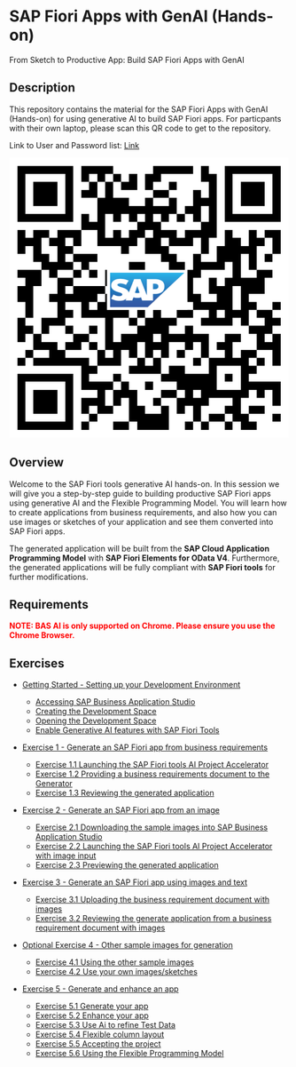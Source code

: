 # SAP Fiori Apps with GenAI (Hands-on)
From Sketch to Productive App: Build SAP Fiori Apps with GenAI 

## Description

This repository contains the material for the SAP Fiori Apps with GenAI (Hands-on) for using generative AI to build SAP Fiori apps.
For particpants with their own laptop, please scan this QR code to get to the repository.

Link to User and Password list: [Link](wiki/User-&-PW)

![image](Hands-on.png)

## Overview

Welcome to the SAP Fiori tools generative AI hands-on.  In this session we will give you a step-by-step guide to building productive SAP Fiori apps using generative AI and the Flexible Programming Model.  You will learn how to create applications from business requirements, and also how you can use images or sketches of your application and see them converted into SAP Fiori apps.

The generated application will be built from the **SAP Cloud Application Programming Model** with **SAP Fiori Elements for OData V4**.  Furthermore, the generated applications will be fully compliant with **SAP Fiori tools** for further modifications.

## Requirements

<span style="color:red">**NOTE:  BAS AI is only supported on Chrome.  Please ensure you use the Chrome Browser.** </span>

## Exercises

- [Getting Started - Setting up your Development Environment](exercises/ex0#getting-started---setting-up-your-development-environment)
  - [Accessing SAP Business Application Studio](exercises/ex0#accessing-sap-business-application-studio)
  - [Creating the Development Space](exercises/ex0#creating-the-development-space)
  - [Opening the Development Space](exercises/ex0#opening-the-development-space)
  - [Enable Generative AI features with SAP Fiori Tools](exercises/ex0#enable-generative-ai-features-with-sap-fiori-tools)

- [Exercise 1 - Generate an SAP Fiori app from business requirements](exercises/ex1#exercise-1---generate-an-sap-fiori-elements-application-from-business-requirements)
  - [Exercise 1.1 Launching the SAP Fiori tools AI Project Accelerator](exercises/ex1#exercise-11-launching-the-sap-fiori-tools-ai-project-accelerator)
  - [Exercise 1.2 Providing a business requirements document to the Generator](exercises/ex1#exercise-12-providing-a-business-requirements-document-to-the-generator)
  - [Exercise 1.3 Reviewing the generated application](exercises/ex1#exercise-13-reviewing-the-generated-application)

- [Exercise 2 - Generate an SAP Fiori app from an image](exercises/ex2#exercise-2---generate-an-sap-fiori-elements-application-from-an-image)
  - [Exercise 2.1 Downloading the sample images into SAP Business Application Studio](exercises/ex2#exercise-21-downloading-the-sample-images-into-sap-business-application-studio)
  - [Exercise 2.2 Launching the SAP Fiori tools AI Project Accelerator with image input](exercises/ex2#exercise-22-launching-the-sap-fiori-tools-ai-project-accelerator-with-image-input)
  - [Exercise 2.3 Previewing the generated application](exercises/ex2#exercise-23-previewing-the-generated-application)

- [Exercise 3 - Generate an SAP Fiori app using images and text](exercises/ex3#exercise-3---generate-an-sap-fiori-elements-application-using-images-and-text)
  - [Exercise 3.1 Uploading the business requirement document with images](exercises/ex3#exercise-31-uploading-the-business-requirement-document-with-images)
  - [Exercise 3.2 Reviewing the generate application from a business requirement document with images](exercises/ex3#exercise-32-reviewing-the-generate-application-from-a-business-requirement-document-with-images)

- [Optional Exercise 4 - Other sample images for generation](exercises/ex4#exercise-4---other-sample-images-for-generation)
  - [Exercise 4.1 Using the other sample images](exercises/ex4#exercise-41-using-the-other-sample-images)
  - [Exercise 4.2 Use your own images/sketches](exercises/ex4#exercise-42-use-your-own-imagessketches)

- [Exercise 5 - Generate and enhance an app](exercises/ex5#exercise-5---generate-and-enhance-an-app)
  - [Exercise 5.1 Generate your app](exercises/ex5#exercise-51-generate-your-app)
  - [Exercise 5.2 Enhance your app](exercises/ex5#exercise-52-enhance-your-app)
  - [Exercise 5.3 Use Ai to refine Test Data](exercises/ex5#exercise-53-use-ai-to-refine-test-data)
  - [Exercise 5.4 Flexible column layout](exercises/ex5#exercise-54-flexible-column-layout)
  - [Exercise 5.5 Accepting the project](exercises/ex5#exercise-55-accepting-the-project)
  - [Exercise 5.6 Using the Flexible Programming Model](exercises/ex5#exercise-56-using-the-flexible-programming-model)
